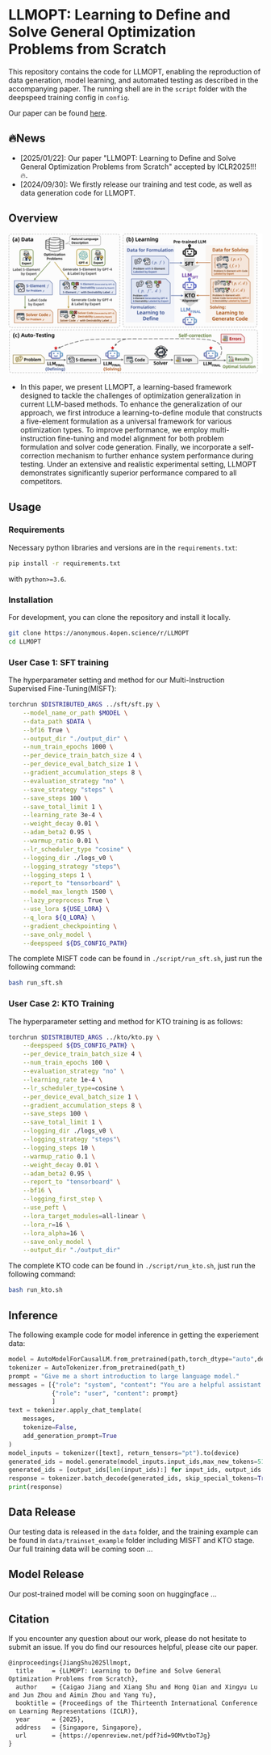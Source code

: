 # LLMOPT: Learning to Define and Solve General Optimization Problems from Scratch

This repository contains the code for LLMOPT, enabling the reproduction of data generation, model learning, and automated testing as described in the accompanying paper. The running shell are in the `script` folder with the deepspeed training config in `config`.

Our paper can be found [here](https://openreview.net/pdf?id=9OMvtboTJg).

## 🔥News
- [2025/01/22]: Our paper "LLMOPT: Learning to Define and Solve General Optimization Problems from Scratch" accepted by ICLR2025!!! 🔥.
- [2024/09/30]: We firstly release our training and test code, as well as data generation code for LLMOPT.

## Overview
![LLMOPT](./docs/fw.png)

- In this paper, we present LLMOPT, a learning-based framework designed to tackle the challenges of optimization generalization in current LLM-based methods. To enhance the generalization of our approach, we first introduce a learning-to-define module that constructs a five-element formulation as a universal framework for various optimization types. To improve performance, we employ multi-instruction fine-tuning and model alignment for both problem formulation and solver code generation. Finally, we incorporate a self-correction mechanism to further enhance system performance during testing. Under an extensive and realistic experimental setting, LLMOPT demonstrates significantly superior performance compared to all competitors.

## Usage
### Requirements
Necessary python libraries and versions are in the `requirements.txt`:
```bash
pip install -r requirements.txt
```
with `python>=3.6`. 

### Installation
For development, you can clone the repository and install it locally.
```bash
git clone https://anonymous.4open.science/r/LLMOPT
cd LLMOPT
```

### User Case 1: SFT training

The hyperparameter setting and method for our Multi-Instruction Supervised Fine-Tuning(MISFT):
```bash
torchrun $DISTRIBUTED_ARGS ../sft/sft.py \
    --model_name_or_path $MODEL \
    --data_path $DATA \
    --bf16 True \
    --output_dir "./output_dir" \
    --num_train_epochs 1000 \
    --per_device_train_batch_size 4 \
    --per_device_eval_batch_size 1 \
    --gradient_accumulation_steps 8 \
    --evaluation_strategy "no" \
    --save_strategy "steps" \
    --save_steps 100 \
    --save_total_limit 1 \
    --learning_rate 3e-4 \
    --weight_decay 0.01 \
    --adam_beta2 0.95 \
    --warmup_ratio 0.01 \
    --lr_scheduler_type "cosine" \
    --logging_dir ./logs_v0 \
    --logging_strategy "steps"\
    --logging_steps 1 \
    --report_to "tensorboard" \
    --model_max_length 1500 \
    --lazy_preprocess True \
    --use_lora ${USE_LORA} \
    --q_lora ${Q_LORA} \
    --gradient_checkpointing \
    --save_only_model \
    --deepspeed ${DS_CONFIG_PATH}
```
The complete MISFT code can be found in `./script/run_sft.sh`, just run the following command:
```bash
bash run_sft.sh
```

### User Case 2: KTO Training

The hyperparameter setting and method for KTO training is as follows:
```bash
torchrun $DISTRIBUTED_ARGS ../kto/kto.py \
    --deepspeed ${DS_CONFIG_PATH} \
    --per_device_train_batch_size 4 \
    --num_train_epochs 100 \
    --evaluation_strategy "no" \
    --learning_rate 1e-4 \
    --lr_scheduler_type=cosine \
    --per_device_eval_batch_size 1 \
    --gradient_accumulation_steps 8 \
    --save_steps 100 \
    --save_total_limit 1 \
    --logging_dir ./logs_v0 \
    --logging_strategy "steps"\
    --logging_steps 10 \
    --warmup_ratio 0.1 \
    --weight_decay 0.01 \
    --adam_beta2 0.95 \
    --report_to "tensorboard" \
    --bf16 \
    --logging_first_step \
    --use_peft \
    --lora_target_modules=all-linear \
    --lora_r=16 \
    --lora_alpha=16 \
    --save_only_model \
    --output_dir "./output_dir"
```
The complete KTO code can be found in `./script/run_kto.sh`, just run the following command:
```bash
bash run_kto.sh
```
## Inference
The following example code for model inference in getting the experiement data:
```python
model = AutoModelForCausalLM.from_pretrained(path,torch_dtype="auto",device_map="auto")
tokenizer = AutoTokenizer.from_pretrained(path_t)
prompt = "Give me a short introduction to large language model."
messages = [{"role": "system", "content": "You are a helpful assistant."},
            {"role": "user", "content": prompt}
            ]
text = tokenizer.apply_chat_template(
    messages,
    tokenize=False,
    add_generation_prompt=True
)
model_inputs = tokenizer([text], return_tensors="pt").to(device)
generated_ids = model.generate(model_inputs.input_ids,max_new_tokens=512)
generated_ids = [output_ids[len(input_ids):] for input_ids, output_ids in zip(model_inputs.input_ids generated_ids)]
response = tokenizer.batch_decode(generated_ids, skip_special_tokens=True)[0]
print(response)
```

## Data Release
Our testing data is released in the `data` folder, and the training example can be found in `data/trainset_example` folder including MISFT and KTO stage. Our full training data will be coming soon ...

## Model Release
Our post-trained model will be coming soon on huggingface ...

## Citation 
If you encounter any question about our work, please do not hesitate to submit an issue. If you do find our resources helpful, please cite our paper.

```
@inproceedings{JiangShu2025llmopt,
  title     = {LLMOPT: Learning to Define and Solve General Optimization Problems from Scratch},
  author    = {Caigao Jiang and Xiang Shu and Hong Qian and Xingyu Lu and Jun Zhou and Aimin Zhou and Yang Yu},
  booktitle = {Proceedings of the Thirteenth International Conference on Learning Representations (ICLR)},
  year      = {2025},
  address   = {Singapore, Singapore},
  url       = {https://openreview.net/pdf?id=9OMvtboTJg}
}
```


